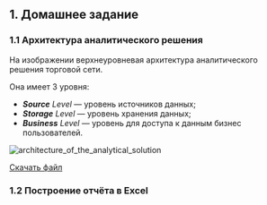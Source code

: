 ## 1. Домашнее задание
### 1.1 Архитектура аналитического решения
На изображении верхнеуровневая архитектура аналитического решения торговой сети.

Она имеет 3 уровня:
- ***Source** Level* — уровень источников данных;
- ***Storage** Level* — уровень хранения данных;
- ***Business** Level* — уровень для доступа к данным бизнес пользователей.

![architecture_of_the_analytical_solution](https://github.com/user-attachments/assets/0b436e04-9ee5-4a42-a4dc-639ec708a544)

[Скачать файл](DE-101/Module1/data/architecture_of_the_analytical_solution.drawio)

### 1.2 Построение отчёта в Excel
